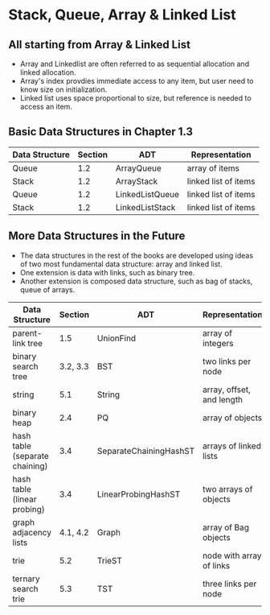 # Stack, Queue, Array & Linked List
## All starting from Array & Linked List
- Array and Linkedlist are often referred to as sequential allocation and linked allocation. 
- Array's index provdies immediate access to any item, but user need to know size on initialization.
- Linked list uses space proportional to size, but reference is needed to access an item.

## Basic Data Structures in Chapter 1.3
| Data Structure                        | Section   | ADT                         | Representation                |
|---------------------------------------|-----------|-----------------------------|-------------------------------|
| Queue                                 | 1.2       | ArrayQueue                  | array of items                |
| Stack                                 | 1.2       | ArrayStack                  | linked list of items          |
| Queue                                 | 1.2       | LinkedListQueue             | linked list of items          |
| Stack                                 | 1.2       | LinkedListStack             | linked list of items          |

## More Data Structures in the Future
- The data structures in the rest of the books are developed using ideas of two most fundamental data structure: array and linked list.
- One extension is data with links, such as binary tree. 
- Another extension is composed data structure, such as bag of stacks, queue of arrays.

| Data Structure                        | Section   | ADT                         | Representation                |
|---------------------------------------|-----------|-----------------------------|-------------------------------|
| parent-link tree                      | 1.5       | UnionFind                   | array of integers             |
| binary search tree                    | 3.2, 3.3  | BST                         | two links per node            |
| string                                | 5.1       | String                      | array, offset, and length     |
| binary heap                           | 2.4       | PQ                          | array of objects              |
| hash table (separate chaining)        | 3.4       | SeparateChainingHashST      | arrays of linked lists        |
| hash table (linear probing)           | 3.4       | LinearProbingHashST         | two arrays of objects         |
| graph adjacency lists                 | 4.1, 4.2  | Graph                       | array of Bag objects          |
| trie                                  | 5.2       | TrieST                      | node with array of links      |
| ternary search trie                   | 5.3       | TST                         | three links per node          |


